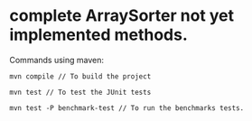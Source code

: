 # complete ArraySorter not yet implemented methods.

Commands using maven:

    mvn compile // To build the project

    mvn test // To test the JUnit tests

    mvn test -P benchmark-test // To run the benchmarks tests.


